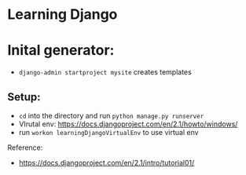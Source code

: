 
# Learning Django

# Inital generator:
- `django-admin startproject mysite` creates templates

## Setup:
- `cd` into the directory and run `python manage.py runserver`
- VIrutal env: https://docs.djangoproject.com/en/2.1/howto/windows/
- run `workon learningDjangoVirtualEnv` to use virtual env


Reference:
- https://docs.djangoproject.com/en/2.1/intro/tutorial01/
